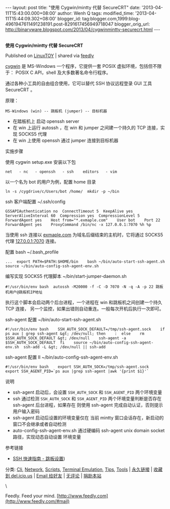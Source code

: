 --- layout: post title: "使用 Cygwin/mintty 代替 SecureCRT" date:
'2013-04-11T15:43:00.000+08:00' author: Wenh Q tags: modified\_time:
'2013-04-11T15:44:09.302+08:00' blogger\_id:
tag:blogger.com,1999:blog-4961947611491238191.post-8291617456949718047
blogger\_orig\_url:
http://binaryware.blogspot.com/2013/04/cygwinmintty-securecrt.html ---
\
 
<div class="article">

<div class="header">

**使用 Cygwin/mintty 代替 SecureCRT**

</div>

<div class="source">

Published on
[LinuxTOY](http://linuxtoy.org/archives/use-cygwin-mintty-instead-of-securecrt.html)
| shared via [feedly](http://www.feedly.com)

</div>

<div>

[cygwin](http://cygwin.com) 是 MS-Windows 一个程序，它提供一套 POSIX
虚拟环境，包括但不限于： POSIX C API，shell 及大多数著名命令行程序。

通过各种小工具的自由组合使用，它可以替代 SSH 协议远程登录 GUI 工具
SecureCRT 。

<span></span>

原理：

    MS-Windows (win) -- 跳板机 (jumper) -- 目标机器   

-   在踏板机上 启动 openssh server
-   在 win 上运行 autossh ，在 win 和 jumper 之间建一个持久的 TCP
    连接，实现 SOCKS5 代理
-   在 win 上使用 openssh 通过 jumper 连接到目标机器

实施步骤

使用 cygwin setup.exe 安装以下包

    net   - nc   - openssh   - ssh    editors   - vim  

以一个名为 bot 的用户为例，配置 home 目录

    ln -s /cygdrive/c/Users/bot /home/  mkdir -p ~/bin  

ssh 客户端配置 \~/.ssh/config

    GSSAPIAuthentication no  ConnectTimeout 5  KeepAlive yes  ServerAliveInterval 60  Compression yes  CompressionLevel 5  ForwardAgent yes    Host from="*.exmaple.com"    User bot    Port 22    ForwardAgent yes    ProxyCommand /bin/nc -x 127.0.0.1:7070 %h %p  

当使用 ssh 连接以 [exmaple.com](http://exmaple.com)
为域名后缀结束的主机时，它将通过 SOCKS5 代理
[127.0.0.1:7070](http://127.0.0.1:7070) 连接。

配置 bash \~/.bash\_profile

    ...  export PATH=$PATH:$HOME/bin    bash ~/bin/auto-start-ssh-agent.sh  source ~/bin/auto-config-ssh-agent-env.sh  

编写实现 SOCKS5 代理脚本 \~/bin/start-jumper-daemon.sh

    #!/usr/bin/env bash  autossh -M20000 -f -C -D 7070 -N -q -A -p 22 跳板机用户@跳板机IP地址  

执行这个脚本会启动两个后台进程，一个进程在 win 和跳板机之间创建一个持久
TCP 连接， 另一个监控，如果出错则自动重连。一般每次开机后执行一次即可。

ssh-agent 配置 \~/bin/auto-start-ssh-agent.sh

    #!/usr/bin/env bash    SSH_AUTH_SOCK_DEFAULT=/tmp/ssh-agent.sock    if ps aux | grep ssh-agent &gt; /dev/null; then    :  else    rm $SSH_AUTH_SOCK_DEFAULT &gt; /dev/null    ssh-agent -a $SSH_AUTH_SOCK_DEFAULT  fi    source ~/bin/auto-config-ssh-agent-env.sh  ssh-add -L &gt; /dev/null || ssh-add  

ssh-agent 配置 II \~/bin/auto-config-ssh-agent-env.sh

    #!/usr/bin/env bash    export SSH_AUTH_SOCK=/tmp/ssh-agent.sock  export SSH_AGENT_PID=`ps aux |grep ssh-agent |awk '{print $1}'`  

说明

-   ssh-agent 启动后，会设置 `SSH_AUTH_SOCK` 和 `SSH_AGENT_PID`
    两个环境变量
-   ssh 通过检测 `SSH_AUTH_SOCK` 和 `SSH_AGENT_PID`
    两个环境变量判断是否存在 ssh-agent 后台进程，如果存在 则使用
    ssh-agent 完成自动认证，否则提示用户输入密码
-   ssh-agent 启动后设置的环境变量仅在 当前 mintty
    窗口会话存在，新启动的窗口不会继承或者自动检测
-   auto-config-ssh-agent-env.sh 通过硬编码 ssh-agent unix domain socket
    路径，实现动态自动设置 环境变量

参考链接

-   [SSH 快速指南 -
    跳板设置](https://github.com/shuge/man/blob/master/tools/ssh-quick-guide.md#using-proxyjumper))

分类: [Cli](http://linuxtoy.org/category/cli "View all posts in Cli"),
[Network](http://linuxtoy.org/category/apps/network "View all posts in Network"),
[Scripts](http://linuxtoy.org/category/apps/scripts "View all posts in Scripts"),
[Terminal
Emulation](http://linuxtoy.org/category/apps/terminal-emulation "View all posts in Terminal Emulation"),
[Tips](http://linuxtoy.org/category/tips "View all posts in Tips"),
[Tools](http://linuxtoy.org/category/apps/tools "View all posts in Tools")
|
[永久链接](http://linuxtoy.org/archives/use-cygwin-mintty-instead-of-securecrt.html)
| [收藏到
del.icio.us](http://delicious.com/save?url=http://linuxtoy.org/archives/use-cygwin-mintty-instead-of-securecrt.html&title=%E4%BD%BF%E7%94%A8%20Cygwin/mintty%20%E4%BB%A3%E6%9B%BF%20SecureCRT)
| [Email
给好友](mailto:?Subject=Check+This+Out&body=I+think+you'll+like+this:+http://linuxtoy.org/archives/use-cygwin-mintty-instead-of-securecrt.html)
|
[无评论](http://linuxtoy.org/archives/use-cygwin-mintty-instead-of-securecrt.html#comments)
| [捐助本站](http://linuxtoy.org/faq/donate)

</div>

\

</div>

<div class="footer">

Feedly. Feed your mind.
[http://www.feedly.com](http://www.feedly.com/#mail)

</div>
